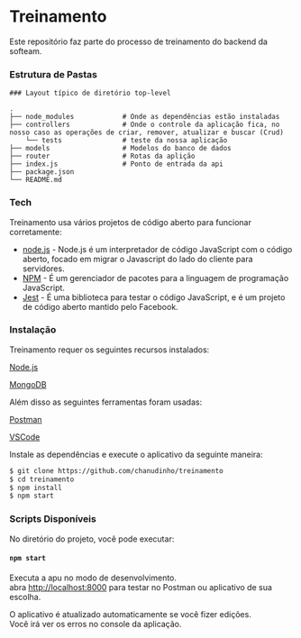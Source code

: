 # Treinamento

Este repositório faz parte do processo de treinamento do backend da softeam.

### Estrutura de Pastas
```
### Layout típico de diretório top-level

.
├── node_modules            # Onde as dependências estão instaladas
├── controllers             # Onde o controle da aplicação fica, no nosso caso as operações de criar, remover, atualizar e buscar (Crud) 
    └── tests               # teste da nossa aplicação
├── models                  # Modelos do banco de dados
├── router                  # Rotas da aplição 
├── index.js                # Ponto de entrada da api
├── package.json
└── README.md

```

### Tech

Treinamento usa vários projetos de código aberto para funcionar corretamente:

* [node.js] - Node.js é um interpretador de código JavaScript com o código aberto, focado em migrar o Javascript do lado do cliente para servidores.
* [NPM] - É um gerenciador de pacotes para a linguagem de programação JavaScript.
* [Jest] - É uma biblioteca para testar o código JavaScript, e é um projeto de código aberto mantido pelo Facebook.

### Instalação

Treinamento requer os seguintes recursos instalados:

[Node.js]

[MongoDB]

Além disso as seguintes ferramentas foram usadas: 

[Postman] 

[VSCode] 

Instale as dependências e execute o aplicativo da seguinte maneira:

```sh
$ git clone https://github.com/chanudinho/treinamento
$ cd treinamento
$ npm install
$ npm start
```

### Scripts Disponíveis

No diretório do projeto, você pode executar:

#### `npm start`

Executa a apu no modo de desenvolvimento.<br>
abra [http://localhost:8000](http://localhost:5000) para testar no Postman ou aplicativo de sua escolha.

O aplicativo é atualizado automaticamente se você fizer edições.<br>
Você irá ver os erros no console da aplicação.

[//]: # (These are reference links used in the body of this note and get stripped out when the markdown processor does its job. There is no need to format nicely because it shouldn't be seen. Thanks SO - http://stackoverflow.com/questions/4823468/store-comments-in-markdown-syntax)


[node.js]: <http://nodejs.org>  
[NPM]: <https://www.npmjs.com/>
[MongoDB]: <https://www.mongodb.com/>
[Udacity Git Commit]: <https://udacity.github.io/git-styleguide/>
[Jest]: <https://jestjs.io/>
[Postman]: <https://www.getpostman.com/>
[VSCode]: <https://code.visualstudio.com/>
